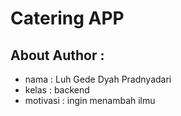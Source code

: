 # Catering APP

## About Author :
- nama : Luh Gede Dyah Pradnyadari
- kelas : backend
- motivasi : ingin menambah ilmu